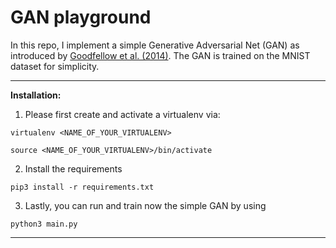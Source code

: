# GAN playground

In this repo, I implement a simple Generative Adversarial Net (GAN) as introduced by 
[Goodfellow et al. (2014)](https://arxiv.org/abs/1406.2661). The GAN is trained on the MNIST dataset for simplicity.

___
**Installation:**

1. Please first create and activate a virtualenv via:

~~~
virtualenv <NAME_OF_YOUR_VIRTUALENV> 

source <NAME_OF_YOUR_VIRTUALENV>/bin/activate
~~~

2. Install the requirements

~~~
pip3 install -r requirements.txt
~~~

3. Lastly, you can run and train now the simple GAN by using

~~~
python3 main.py 
~~~
____

 